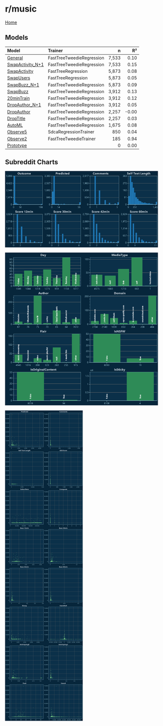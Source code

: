 # r/music

[Home](../index.md)

## Models

|Model|Trainer|n|R²|
|:---|:---|---:|---:|
|[General](models/guess_music_General.md)|FastTreeTweedieRegression|7,533|0.10|
|[SwapActivity_N+1](models/guess_music_SwapActivity_N+1.md)|FastTreeTweedieRegression|7,533|0.15|
|[SwapActivity](models/guess_music_SwapActivity.md)|FastTreeRegression|5,873|0.08|
|[SwapUsers](models/guess_music_SwapUsers.md)|FastTreeRegression|5,873|0.05|
|[SwapBuzz_N+1](models/guess_music_SwapBuzz_N+1.md)|FastTreeTweedieRegression|5,873|0.09|
|[SwapBuzz](models/guess_music_SwapBuzz.md)|FastTreeTweedieRegression|3,912|0.13|
|[20minTrain](models/guess_music_20minTrain.md)|FastTreeTweedieRegression|3,912|0.12|
|[DropAuthor_N+1](models/guess_music_DropAuthor_N+1.md)|FastTreeTweedieRegression|3,912|0.05|
|[DropAuthor](models/guess_music_DropAuthor.md)|FastTreeTweedieRegression|2,257|-0.00|
|[DropTitle](models/guess_music_DropTitle.md)|FastTreeTweedieRegression|2,257|0.03|
|[AutoML](models/guess_music_AutoML.md)|FastTreeTweedieRegression|1,675|0.08|
|[Observe5](models/guess_music_Observe5.md)|SdcaRegressionTrainer|850|0.04|
|[Observe2](models/guess_music_Observe2.md)|FastTreeTweedieTrainer|185|0.94|
|[Prototype](models/guess_music_Prototype.md)||0|0.00|

## Subreddit Charts

![r/music Distributions](../images/guess_music_Distributions.png "r/music Distributions")

![r/music Categorical](../images/guess_music_Catagorical.png "r/music Categorical")

![r/music Correlation](../images/guess_music_Correlations.png "r/music Correlation")

